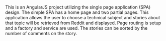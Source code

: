 This is an AngularJS project utilizing the single page application (SPA) design. The simple SPA has a home page and two
partial pages. This application allows the user to choose a technical subject and stories about that topic will be 
retrieved from Reddit and displayed. Page routing is setup and a factory and service are used. The stories can be sorted by the number of comments on the story.
